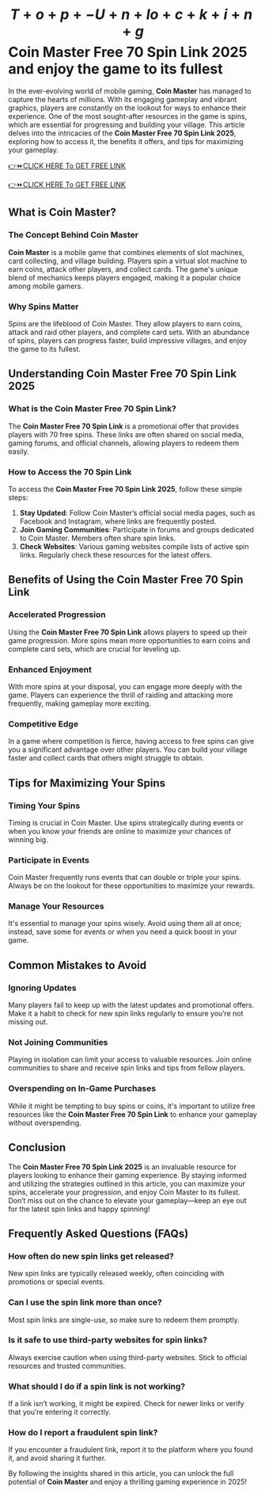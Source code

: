 # $$T+o+p+-U+n+lo+c+k+i+n+g$$ Coin Master Free 70 Spin Link 2025 and enjoy the game to its fullest

In the ever-evolving world of mobile gaming, **Coin Master** has managed to capture the hearts of millions. With its engaging gameplay and vibrant graphics, players are constantly on the lookout for ways to enhance their experience. One of the most sought-after resources in the game is spins, which are essential for progressing and building your village. This article delves into the intricacies of the **Coin Master Free 70 Spin Link 2025**, exploring how to access it, the benefits it offers, and tips for maximizing your gameplay.

[👉⏩CLICK HERE To GET FREE LINK](https://todaylink.site/Coinspins/)

[👉⏩CLICK HERE To GET FREE LINK](https://todaylink.site/Coinspins/)

## What is Coin Master?

### The Concept Behind Coin Master

**Coin Master** is a mobile game that combines elements of slot machines, card collecting, and village building. Players spin a virtual slot machine to earn coins, attack other players, and collect cards. The game's unique blend of mechanics keeps players engaged, making it a popular choice among mobile gamers.

### Why Spins Matter

Spins are the lifeblood of Coin Master. They allow players to earn coins, attack and raid other players, and complete card sets. With an abundance of spins, players can progress faster, build impressive villages, and enjoy the game to its fullest.

## Understanding Coin Master Free 70 Spin Link 2025

### What is the Coin Master Free 70 Spin Link?

The **Coin Master Free 70 Spin Link** is a promotional offer that provides players with 70 free spins. These links are often shared on social media, gaming forums, and official channels, allowing players to redeem them easily. 

### How to Access the 70 Spin Link

To access the **Coin Master Free 70 Spin Link 2025**, follow these simple steps:

1. **Stay Updated**: Follow Coin Master’s official social media pages, such as Facebook and Instagram, where links are frequently posted.
2. **Join Gaming Communities**: Participate in forums and groups dedicated to Coin Master. Members often share spin links.
3. **Check Websites**: Various gaming websites compile lists of active spin links. Regularly check these resources for the latest offers.

## Benefits of Using the Coin Master Free 70 Spin Link

### Accelerated Progression

Using the **Coin Master Free 70 Spin Link** allows players to speed up their game progression. More spins mean more opportunities to earn coins and complete card sets, which are crucial for leveling up.

### Enhanced Enjoyment

With more spins at your disposal, you can engage more deeply with the game. Players can experience the thrill of raiding and attacking more frequently, making gameplay more exciting.

### Competitive Edge

In a game where competition is fierce, having access to free spins can give you a significant advantage over other players. You can build your village faster and collect cards that others might struggle to obtain.

## Tips for Maximizing Your Spins

### Timing Your Spins

Timing is crucial in Coin Master. Use spins strategically during events or when you know your friends are online to maximize your chances of winning big.

### Participate in Events

Coin Master frequently runs events that can double or triple your spins. Always be on the lookout for these opportunities to maximize your rewards.

### Manage Your Resources

It's essential to manage your spins wisely. Avoid using them all at once; instead, save some for events or when you need a quick boost in your game.

## Common Mistakes to Avoid

### Ignoring Updates

Many players fail to keep up with the latest updates and promotional offers. Make it a habit to check for new spin links regularly to ensure you’re not missing out.

### Not Joining Communities

Playing in isolation can limit your access to valuable resources. Join online communities to share and receive spin links and tips from fellow players.

### Overspending on In-Game Purchases

While it might be tempting to buy spins or coins, it's important to utilize free resources like the **Coin Master Free 70 Spin Link** to enhance your gameplay without overspending.

## Conclusion

The **Coin Master Free 70 Spin Link 2025** is an invaluable resource for players looking to enhance their gaming experience. By staying informed and utilizing the strategies outlined in this article, you can maximize your spins, accelerate your progression, and enjoy Coin Master to its fullest. Don’t miss out on the chance to elevate your gameplay—keep an eye out for the latest spin links and happy spinning!

## Frequently Asked Questions (FAQs)

### How often do new spin links get released?

New spin links are typically released weekly, often coinciding with promotions or special events.

### Can I use the spin link more than once?

Most spin links are single-use, so make sure to redeem them promptly.

### Is it safe to use third-party websites for spin links?

Always exercise caution when using third-party websites. Stick to official resources and trusted communities.

### What should I do if a spin link is not working?

If a link isn’t working, it might be expired. Check for newer links or verify that you’re entering it correctly.

### How do I report a fraudulent spin link?

If you encounter a fraudulent link, report it to the platform where you found it, and avoid sharing it further.

By following the insights shared in this article, you can unlock the full potential of **Coin Master** and enjoy a thrilling gaming experience in 2025!

